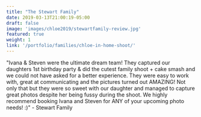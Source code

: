 ```yaml
---
title: "The Stewart Family"
date: 2019-03-13T21:00:19-05:00
draft: false
image: 'images/chloe2019/stewartfamily-review.jpg'
featured: true
weight: 1
link: '/portfolio/families/chloe-in-home-shoot/'
---
```


"Ivana & Steven were the ultimate dream team! They captured our daughters 1st birthday party & did the cutest family shoot + cake smash and we could not have asked for a better experience. They were easy to work with, great at communicating and the pictures turned out AMAZING! Not only that but they were so sweet with our daughter and managed to capture great photos despite her being fussy during the shoot. We highly recommend booking Ivana and Steven for ANY of your upcoming photo needs! :)" - Stewart Family
